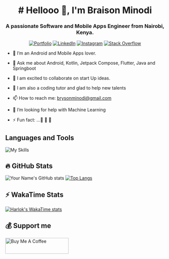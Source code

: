 <h1 align="center"># Hellooo 👋, I'm Braison Minodi</h1>
<h3 align="center">A passionate Software and Mobile Apps Engineer from Nairobi, Kenya.</h3>

<p align="center">
    <a href="https://minodi.com/" target="_blank"><img alt="Portfolio" src="https://img.shields.io/badge/check-website-green?logo=rss&style=for-the-badge"></a>
    <a href="https://www.linkedin.com/in/bryson-minodi/" target="_blank"><img alt="LinkedIn" src="https://img.shields.io/badge/connect-minodi-0A66C2?logo=linkedin&style=for-the-badge"></a>
    <a href="https://www.instagram.com/tillern_021/profilecard/?igsh=OHdhcmt2cHZ1Ymph" target="_blank"><img alt="Instagram" src="https://img.shields.io/badge/follow-minodi?logo=instagram&style=for-the-badge"></a>
  <a href="https://stackoverflow.com/users/17319540/braison-minodi" target="_blank"><img alt="Stack Overflow" src="https://img.shields.io/badge/Stack-minodi?logo=stackoverflow&style=for-the-badge"></a>
</p>

- 💞️ I’m an Android and Mobile Apps lover.
  
- 💬 Ask me about Android, Kotlin, Jetpack Compose, Flutter, Java and Springboot

- 👯 I am excited to collaborate on start Up ideas.
  
- 🌱 I am also a coding tutor and glad to help new talents
  
- 📫 How to reach me: brysonminodi@gmail.com

- 🤔 I’m looking for help with Machine Learning

- ⚡ Fun fact: ...👀 🔭 👀

## Languages and Tools
![My Skills](https://skillicons.dev/icons?i=idea,androidstudio,kotlin,ktor,java,gradle,flutter,dart,html,sqlite,postgres,mysql,docker,firebase,gcp,git,github,gitlab,postman,figma,xd,ps,ai)

## 🔥 GitHub Stats
![Your Name's GitHub stats](https://github-readme-stats.vercel.app/api?username=Tillern&hide=issues,contribs&show_icons=true&rank_icon=github&theme=chartreuse-dark)
[![Top Langs](https://github-readme-stats.vercel.app/api/top-langs/?username=Tillern&hide_progress=true&langs_count=15)](https://github.com/Tillern/github-readme-stats)


## ⚡ WakaTime Stats
[![Harlok's WakaTime stats](https://github-readme-stats.vercel.app/api/wakatime?username=Tillern)](https://github.com/Tillern/github-readme-stats)


## 💰 Support me
<a href="https://www.buymeacoffee.com/yourprofile" target="_blank">
  <img src="https://miro.medium.com/v2/resize:fit:1400/1*VJdus0nKuy1uNoByh5BN3w.png" alt="Buy Me A Coffee" style="height: 50px !important;width: 200px !important;" >
</a>


